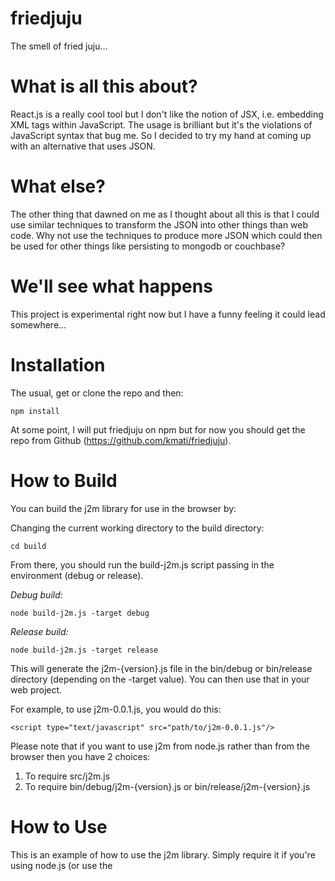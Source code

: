 # friedjuju

The smell of fried juju...

# What is all this about?

React.js is a really cool tool but I don't like the notion of JSX, i.e. embedding XML tags within JavaScript. The usage is brilliant but it's the violations of JavaScript syntax that bug me. So I decided to try my hand at coming up with an alternative that uses JSON.

# What else?

The other thing that dawned on me as I thought about all this is that I could use similar techniques to transform the JSON into other things than web code. Why not use the techniques to produce more JSON which could then be used for other things like persisting to mongodb or couchbase?

# We'll see what happens

This project is experimental right now but I have a funny feeling it could lead somewhere...

# Installation

The usual, get or clone the repo and then:

```
npm install
```

At some point, I will put friedjuju on npm but for now you should get the repo from Github (https://github.com/kmati/friedjuju).

# How to Build

You can build the j2m library for use in the browser by:

Changing the current working directory to the build directory:

```
cd build
```

From there, you should run the build-j2m.js script passing in the environment (debug or release).

*Debug build:*

```
node build-j2m.js -target debug
```

*Release build:*

```
node build-j2m.js -target release
```

This will generate the j2m-{version}.js file in the bin/debug or bin/release directory (depending on the -target value). You can then use that in your web project.

For example, to use j2m-0.0.1.js, you would do this:

```
<script type="text/javascript" src="path/to/j2m-0.0.1.js"/>
```

Please note that if you want to use j2m from node.js rather than from the browser then you have 2 choices:

1. To require src/j2m.js
2. To require bin/debug/j2m-{version}.js or bin/release/j2m-{version}.js

# How to Use

This is an example of how to use the j2m library. Simply require it if you're using node.js (or use the <script> element above).

```
var j2m = require('../bin/release/j2m-0.0.1.js');
//var j2m = require('../src/json-to-markup/j2m.js');
console.log('j2m = ',j2m);
```

Then invoke its execute method as shown below (this works in the browser as well as in node.js scripts):

```
var obj = {
	molecule: {
		'@id': 'funmole',
		atomicWeight: 2,
		name: 'Helium',
		type: {
			'Period': 1,
			'state': 'gas',
			'volatility': 'stable'
		},
		$1uses: {
			'balloons': true,
			'bouncy houses': false
		},
		$0uses: ['Industrial', 'Marketing']
	}
};

var result = j2m.execute(obj);
console.log('The result is:\n' + result);
```

